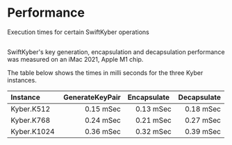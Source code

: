 # Performance

Execution times for certain SwiftKyber operations

## 

SwiftKyber's key generation, encapsulation and decapsulation performance was measured on an iMac 2021, Apple M1 chip.

The table below shows the times in milli seconds for the three Kyber instances.

| Instance    | GenerateKeyPair | Encapsulate | Decapsulate |
|:------------|----------------:|------------:|------------:|
| Kyber.K512  | 0.15 mSec       | 0.13 mSec   | 0.18 mSec   |
| Kyber.K768  | 0.24 mSec       | 0.21 mSec   | 0.27 mSec   |
| Kyber.K1024 | 0.36 mSec       | 0.32 mSec   | 0.39 mSec   |

